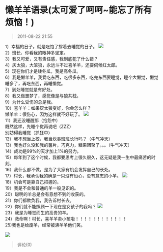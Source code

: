 # 懒羊羊语录(太可爱了呵呵~能忘了所有烦恼！)
> 2011-08-22 21:55


1）幸福的日子，就是吃饱了撑着去睡觉的日子。 [![](https://pan.4a1801.life/d/Onedrive-4A1801/%E4%B8%AA%E4%BA%BA%E5%BB%BA%E7%AB%99/assets/Qzone_wyf/Blogs/images/F2CCEE9C.gif)](https://pan.4a1801.life/d/Onedrive-4A1801/%E4%B8%AA%E4%BA%BA%E5%BB%BA%E7%AB%99/assets/Qzone_wyf/Blogs/images/F2CCEE9C.gif)  
2）班长，你看我的眼神多坚定。   
3）我又可爱，又有责任感，我到底犯了什么错？   
4）灰太狼，大笨狼，永远斗不过喜羊羊，还要伺候红太郎。   
5）现在你们才是矮冬瓜，我是高冬瓜。   
6）我是懒羊羊，我爱吃东西，吃很多东西，吃完东西要睡觉，睡个大懒觉，懒觉睡多了，再吃东西，再睡懒觉。   
7）到处睡觉就是有好处。   
8）我又做噩梦了，感觉像是与狼共枕。   
9）为什么受伤的总是我。   
10）喜羊羊：如果灰太狼变好，你会怎么样？   
懒羊羊：很伤心，因为这样就不好玩了。 [![](https://pan.4a1801.life/d/Onedrive-4A1801/%E4%B8%AA%E4%BA%BA%E5%BB%BA%E7%AB%99/assets/Qzone_wyf/Blogs/images/E8CB73DF.gif)](https://pan.4a1801.life/d/Onedrive-4A1801/%E4%B8%AA%E4%BA%BA%E5%BB%BA%E7%AB%99/assets/Qzone_wyf/Blogs/images/E8CB73DF.gif)  
11）我还没睡醒那（抱怨中）   
既然这样，先睡个觉再说吧（ZZZ）   
别妨碍我睡觉（抓狂中）   
12）我不想当上校，我当炊事班班长行吗？（牛气冲天）   
13）我也好久没和我的薯片，巧克力，糖果团聚了。。。（牛气冲天）   
14）成功是99%的天才加上1%的努力。   
15）每年到了这个时候，我都要思考上很久很久，这无疑是我一生中最痛苦的时刻。   
16）我什么都不做，是为了大家有机会发挥自己的长处。   
17）村长，我承认我的确是一只没有恒心，没有意志的小羊。 [![](https://pan.4a1801.life/d/Onedrive-4A1801/%E4%B8%AA%E4%BA%BA%E5%BB%BA%E7%AB%99/assets/Qzone_wyf/Blogs/images/3A5DB170.gif)](https://pan.4a1801.life/d/Onedrive-4A1801/%E4%B8%AA%E4%BA%BA%E5%BB%BA%E7%AB%99/assets/Qzone_wyf/Blogs/images/3A5DB170.gif)  
18）机会可是靠自己把握的。   
19）我是不会和普通的羊一般见识的。   
20）聪明的羊总是会有意想不到的收获的。   
21）你们都欺负我，我告诉村长去。   
22）你们就不能照顾一下现在是女孩子的我吗？ [![](https://pan.4a1801.life/d/Onedrive-4A1801/%E4%B8%AA%E4%BA%BA%E5%BB%BA%E7%AB%99/assets/Qzone_wyf/Blogs/images/27269BE8.gif)](https://pan.4a1801.life/d/Onedrive-4A1801/%E4%B8%AA%E4%BA%BA%E5%BB%BA%E7%AB%99/assets/Qzone_wyf/Blogs/images/27269BE8.gif)  
23）我是为睡觉而生的高贵的羊。   
24）救命啊！村长，喜羊羊卖小孩啦！！！！！！！！！！！！   
25)我也是给废羊，经常被沸羊羊他们笑。   
  
  
[![](https://pan.4a1801.life/d/Onedrive-4A1801/%E4%B8%AA%E4%BA%BA%E5%BB%BA%E7%AB%99/assets/Qzone_wyf/Blogs/images/3C030E39.gif)](https://pan.4a1801.life/d/Onedrive-4A1801/%E4%B8%AA%E4%BA%BA%E5%BB%BA%E7%AB%99/assets/Qzone_wyf/Blogs/images/3C030E39.gif)
> 评论(0)

